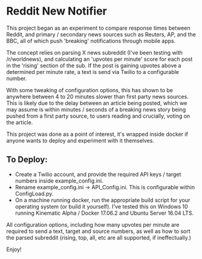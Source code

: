 # Reddit New Notifier

This project began as an experiment to compare response times between Reddit, and primary / secondary news sources such as Reuters, AP, and the BBC, all of which push 'breaking' notifications through mobile apps.

The concept relies on parsing X news subreddit (I've been testing with /r/worldnews), and calculating an 'upvotes per minute' score for each post in the 'rising' section of the sub. If the post is gaining upvotes above a determined per minute rate, a text is send via Twilio to a configurable number.

With some tweaking of configuration options, this has shown to be anywhere between 4 to 20 minutes slower than first party news sources. This is likely due to the delay between an article being posted, which we may assume is within minutes / seconds of a breaking news story being pushed from a first party source, to users reading and crucially, voting on the article.


This project was done as a point of interest, it's wrapped inside docker if anyone wants to deploy and experiment with it themselves.

## To Deploy:

* Create a Twilio account, and provide the required API keys / target numbers inside example_config.ini.
* Rename example_config.ini -> API_Config.ini. This is configurable within ConfigLoad.py.
* On a machine running docker, run the appropriate build script for your operating system (or build it yourself). I've tested this on Windows 10 running Kinematic Alpha / Docker 17.06.2 and Ubuntu Server 16.04 LTS. 

All configuration options, including how many upvotes per minute are required to send a text, target and source numbers, as well as how to sort the parsed subreddit (rising, top, all, etc are all supported, if ineffectually.)

Enjoy!
